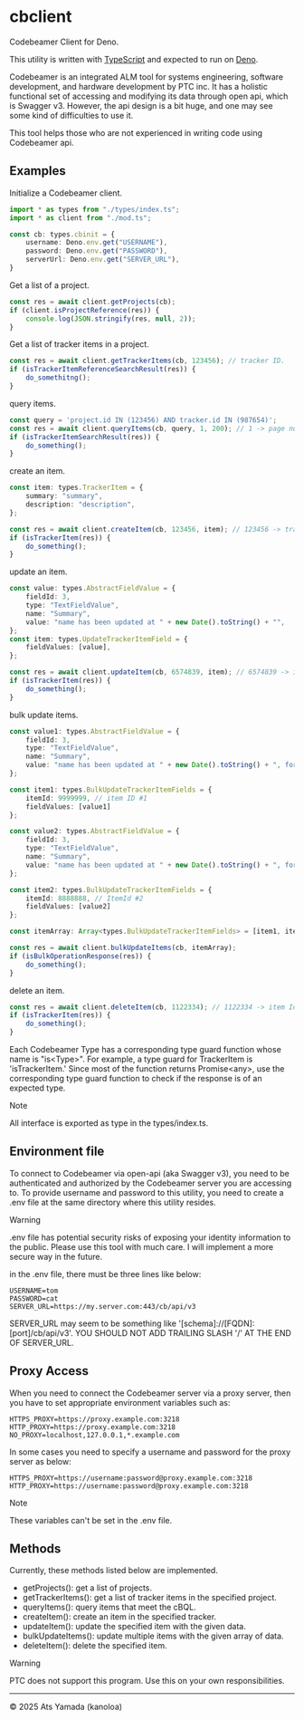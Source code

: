 # cbclient

Codebeamer Client for Deno.

This utility is written with [TypeScript](https://www.typescriptlang.org) and expected to run on [Deno](https://deno.com).

Codebeamer is an integrated ALM tool for systems engineering, software development, and hardware development by PTC inc.
It has a holistic functional set of accessing and modifying its data through open api, which is Swagger v3.
However, the api design is a bit huge, and one may see some kind of difficulties to use it.

This tool helps those who are not experienced in writing code using Codebeamer api.


## Examples
Initialize a Codebeamer client.
```ts
import * as types from "./types/index.ts";
import * as client from "./mod.ts";

const cb: types.cbinit = {
    username: Deno.env.get("USERNAME"),
    password: Deno.env.get("PASSWORD"),
    serverUrl: Deno.env.get("SERVER_URL"),
}

```
Get a list of a project.
```ts
const res = await client.getProjects(cb);
if (client.isProjectReference(res)) {
    console.log(JSON.stringify(res, null, 2));
}
```
Get a list of tracker items in a project.
```ts
const res = await client.getTrackerItems(cb, 123456); // tracker ID.
if (isTrackerItemReferenceSearchResult(res)) {
    do_somethitng();
}
```
query items.
```ts
const query = 'project.id IN (123456) AND tracker.id IN (987654)';
const res = await client.queryItems(cb, query, 1, 200); // 1 -> page number, 200 -> chunk size
if (isTrackerItemSearchResult(res)) {
    do_something();
}
```
create an item.

```ts
const item: types.TrackerItem = {
    summary: "summary",
    description: "description",
};

const res = await client.createItem(cb, 123456, item); // 123456 -> tracker ID
if (isTrackerItem(res)) {
    do_something();
}
```
update an item.
```ts
const value: types.AbstractFieldValue = {
    fieldId: 3,
    type: "TextFieldValue",
    name: "Summary",
    value: "name has been updated at " + new Date().toString() + "",
};
const item: types.UpdateTrackerItemField = {
    fieldValues: [value],
};

const res = await client.updateItem(cb, 6574839, item); // 6574839 -> item ID. 
if (isTrackerItem(res)) {
    do_something();
}
```
bulk update items.
```ts
const value1: types.AbstractFieldValue = {
    fieldId: 3,
    type: "TextFieldValue",
    name: "Summary",
    value: "name has been updated at " + new Date().toString() + ", for value_1.",
};

const item1: types.BulkUpdateTrackerItemFields = {
    itemId: 9999999, // item ID #1
    fieldValues: [value1]
};

const value2: types.AbstractFieldValue = {
    fieldId: 3,
    type: "TextFieldValue",
    name: "Summary",
    value: "name has been updated at " + new Date().toString() + ", for value_2.",
};

const item2: types.BulkUpdateTrackerItemFields = {
    itemId: 8888888, // ItemId #2
    fieldValues: [value2]
};

const itemArray: Array<types.BulkUpdateTrackerItemFields> = [item1, item2];

const res = await client.bulkUpdateItems(cb, itemArray);
if (isBulkOperationResponse(res)) {
    do_something();
}
```
delete an item.
```ts
const res = await client.deleteItem(cb, 1122334); // 1122334 -> item Id.
if (isTrackerItem(res)) {
    do_something();
}
```

Each Codebeamer Type has a corresponding type guard function whose name is "is\<Type\>". 
For example, a type guard for TrackerItem is 'isTrackerItem.'
Since most of the function returns Promise\<any\>, use the corresponding type guard function
to check if the response is of an expected type.

> [!NOTE]
> All interface is exported as type in the types/index.ts.

## Environment file
To connect to Codebeamer via open-api (aka Swagger v3), you need to be authenticated and authorized by
the Codebeamer server you are accessing to. To provide username and password to this utility, you need to
create a .env file at the same directory where this utility resides.

> [!WARNING]
> .env file has potential security risks of exposing your identity information to the public.
> Please use this tool with much care.  I will implement a more secure way in the future.

in the .env file, there must be three lines like below:
```dotenv
USERNAME=tom
PASSWORD=cat
SERVER_URL=https://my.server.com:443/cb/api/v3
```
SERVER_URL may seem to be something like '[schema]://[FQDN]:[port]/cb/api/v3'.
YOU SHOULD NOT ADD TRAILING SLASH '/' AT THE END OF SERVER_URL.

## Proxy Access
When you need to connect the Codebeamer server via a proxy server, then you have to set 
 appropriate environment variables such as:
```dotenv
HTTPS_PROXY=https://proxy.example.com:3218
HTTP_PROXY=https://proxy.example.com:3218
NO_PROXY=localhost,127.0.0.1,*.example.com
```
In some cases you need to specify a username and password for the proxy server as below:
```dotenv
HTTPS_PROXY=https://username:password@proxy.example.com:3218
HTTP_PROXY=https://username:password@proxy.example.com:3218
```
> [!NOTE]
> These variables can't be set in the .env file.

## Methods
Currently, these methods listed below are implemented.

- getProjects(): get a list of projects.
- getTrackerItems(): get a list of tracker items in the specified project.
- queryItems(): query items that meet the cBQL.
- createItem(): create an item in the specified tracker.
- updateItem(): update the specified item with the given data.
- bulkUpdateItems(): update multiple items with the given array of data.
- deleteItem(): delete the specified item.
 
> [!WARNING]
> PTC does not support this program. Use this on your own responsibilities.

----
&copy; 2025 Ats Yamada (kanoloa)





